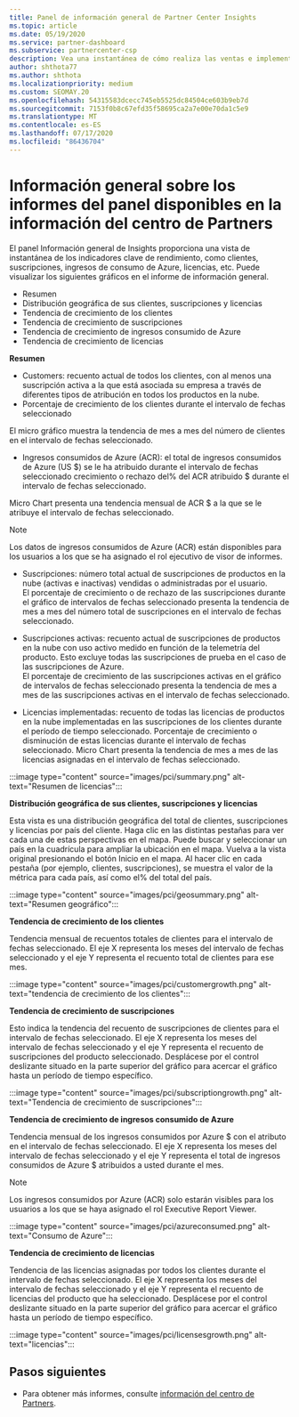 ```yaml
---
title: Panel de información general de Partner Center Insights
ms.topic: article
ms.date: 05/19/2020
ms.service: partner-dashboard
ms.subservice: partnercenter-csp
description: Vea una instantánea de cómo realiza las ventas e implementación, el crecimiento de los clientes y el crecimiento de los ingresos con licencias, suscripciones y consumo de Azure.
author: shthota77
ms.author: shthota
ms.localizationpriority: medium
ms.custom: SEOMAY.20
ms.openlocfilehash: 54315583dcecc745eb5525dc84504ce603b9eb7d
ms.sourcegitcommit: 7153f0b8c67efd35f58695ca2a7e00e70da1c5e9
ms.translationtype: MT
ms.contentlocale: es-ES
ms.lasthandoff: 07/17/2020
ms.locfileid: "86436704"
---
```

# <a name="overview-dashboard-reports-available-in-partner-center-insights"></a>Información general sobre los informes del panel disponibles en la información del centro de Partners
 
El panel Información general de Insights proporciona una vista de instantánea de los indicadores clave de rendimiento, como clientes, suscripciones, ingresos de consumo de Azure, licencias, etc. Puede visualizar los siguientes gráficos en el informe de información general. 

- Resumen  
- Distribución geográfica de sus clientes, suscripciones y licencias  
- Tendencia de crecimiento de los clientes 
- Tendencia de crecimiento de suscripciones 
- Tendencia de crecimiento de ingresos consumido de Azure 
- Tendencia de crecimiento de licencias 

**Resumen**

- Customers: recuento actual de todos los clientes, con al menos una suscripción activa a la que está asociada su empresa a través de diferentes tipos de atribución en todos los productos en la nube. 
- Porcentaje de crecimiento de los clientes durante el intervalo de fechas seleccionado 

El micro gráfico muestra la tendencia de mes a mes del número de clientes en el intervalo de fechas seleccionado. 

 
- Ingresos consumidos de Azure (ACR): el total de ingresos consumidos de Azure (US $) se le ha atribuido durante el intervalo de fechas seleccionado crecimiento o rechazo del% del ACR atribuido $ durante el intervalo de fechas seleccionado.

Micro Chart presenta una tendencia mensual de ACR $ a la que se le atribuye el intervalo de fechas seleccionado. 
>[!Note] 
>Los datos de ingresos consumidos de Azure (ACR) están disponibles para los usuarios a los que se ha asignado el rol ejecutivo de visor de informes. 
 
- Suscripciones: número total actual de suscripciones de productos en la nube (activas e inactivas) vendidas o administradas por el usuario.  
El porcentaje de crecimiento o de rechazo de las suscripciones durante el gráfico de intervalos de fechas seleccionado presenta la tendencia de mes a mes del número total de suscripciones en el intervalo de fechas seleccionado. 
 
- Suscripciones activas: recuento actual de suscripciones de productos en la nube con uso activo medido en función de la telemetría del producto. Esto excluye todas las suscripciones de prueba en el caso de las suscripciones de Azure.  
El porcentaje de crecimiento de las suscripciones activas en el gráfico de intervalos de fechas seleccionado presenta la tendencia de mes a mes de las suscripciones activas en el intervalo de fechas seleccionado. 
 
- Licencias implementadas: recuento de todas las licencias de productos en la nube implementadas en las suscripciones de los clientes durante el período de tiempo seleccionado. Porcentaje de crecimiento o disminución de estas licencias durante el intervalo de fechas seleccionado. Micro Chart presenta la tendencia de mes a mes de las licencias asignadas en el intervalo de fechas seleccionado.

:::image type="content" source="images/pci/summary.png" alt-text="Resumen de licencias":::

**Distribución geográfica de sus clientes, suscripciones y licencias** 

Esta vista es una distribución geográfica del total de clientes, suscripciones y licencias por país del cliente. Haga clic en las distintas pestañas para ver cada una de estas perspectivas en el mapa. Puede buscar y seleccionar un país en la cuadrícula para ampliar la ubicación en el mapa. Vuelva a la vista original presionando el botón Inicio en el mapa. Al hacer clic en cada pestaña (por ejemplo, clientes, suscripciones), se muestra el valor de la métrica para cada país, así como el% del total del país.  

:::image type="content" source="images/pci/geosummary.png" alt-text="Resumen geográfico":::

**Tendencia de crecimiento de los clientes**

Tendencia mensual de recuentos totales de clientes para el intervalo de fechas seleccionado. El eje X representa los meses del intervalo de fechas seleccionado y el eje Y representa el recuento total de clientes para ese mes. 

:::image type="content" source="images/pci/customergrowth.png" alt-text="tendencia de crecimiento de los clientes":::

**Tendencia de crecimiento de suscripciones**

Esto indica la tendencia del recuento de suscripciones de clientes para el intervalo de fechas seleccionado. El eje X representa los meses del intervalo de fechas seleccionado y el eje Y representa el recuento de suscripciones del producto seleccionado. Desplácese por el control deslizante situado en la parte superior del gráfico para acercar el gráfico hasta un período de tiempo específico. 

:::image type="content" source="images/pci/subscriptiongrowth.png" alt-text="Tendencia de crecimiento de suscripciones":::

**Tendencia de crecimiento de ingresos consumido de Azure**

Tendencia mensual de los ingresos consumidos por Azure $ con el atributo en el intervalo de fechas seleccionado. El eje X representa los meses del intervalo de fechas seleccionado y el eje Y representa el total de ingresos consumidos de Azure $ atribuidos a usted durante el mes.
   
>[!Note] 
>Los ingresos consumidos por Azure (ACR) solo estarán visibles para los usuarios a los que se haya asignado el rol Executive Report Viewer. 

:::image type="content" source="images/pci/azureconsumed.png" alt-text="Consumo de Azure":::

**Tendencia de crecimiento de licencias**
 
Tendencia de las licencias asignadas por todos los clientes durante el intervalo de fechas seleccionado. El eje X representa los meses del intervalo de fechas seleccionado y el eje Y representa el recuento de licencias del producto que ha seleccionado. Desplácese por el control deslizante situado en la parte superior del gráfico para acercar el gráfico hasta un período de tiempo específico.  

:::image type="content" source="images/pci/licensesgrowth.png" alt-text="licencias":::

## <a name="next-steps"></a>Pasos siguientes

- Para obtener más informes, consulte [información del centro de Partners](partner-center-insights.md).

